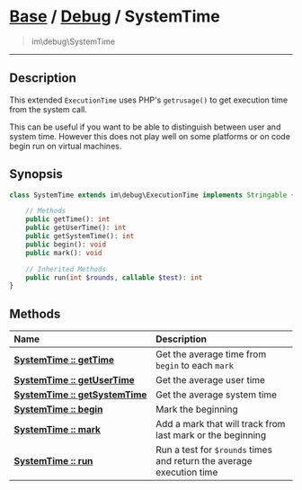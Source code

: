 # [Base](base.md) / [Debug](debug.md) / SystemTime
 > im\debug\SystemTime
____

## Description
This extended `ExecutionTime` uses PHP's `getrusage()` to get execution time from the system call.

This can be useful if you want to be able to distinguish between user and system time.
However this does not play well on some platforms or on code begin run on virtual machines.

## Synopsis
```php
class SystemTime extends im\debug\ExecutionTime implements Stringable {

    // Methods
    public getTime(): int
    public getUserTime(): int
    public getSystemTime(): int
    public begin(): void
    public mark(): void

    // Inherited Methods
    public run(int $rounds, callable $test): int
}
```

## Methods
| Name | Description |
| :--- | :---------- |
| [__SystemTime&nbsp;::&nbsp;getTime__](debug-SystemTime-getTime.md) | Get the average time from `begin` to each `mark` |
| [__SystemTime&nbsp;::&nbsp;getUserTime__](debug-SystemTime-getUserTime.md) | Get the average user time |
| [__SystemTime&nbsp;::&nbsp;getSystemTime__](debug-SystemTime-getSystemTime.md) | Get the average system time |
| [__SystemTime&nbsp;::&nbsp;begin__](debug-SystemTime-begin.md) | Mark the beginning |
| [__SystemTime&nbsp;::&nbsp;mark__](debug-SystemTime-mark.md) | Add a mark that will track from last mark or the beginning |
| [__SystemTime&nbsp;::&nbsp;run__](debug-SystemTime-run.md) | Run a test for `$rounds` times and return the average execution time |
